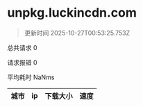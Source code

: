 
  # unpkg.luckincdn.com

  > 更新时间 2025-10-27T00:53:25.753Z
  
  总共请求 0

  请求报错 0

  平均耗时 NaNms

|城市|ip|下载大小|速度|
|-----|----------|---|---|

  